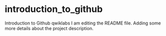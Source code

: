 # introduction_to_github
Introduction to Github qwiklabs
I am editing the README file. Adding some more details about the project description.

